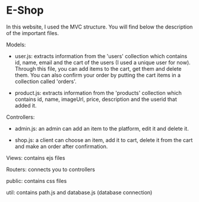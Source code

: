 # E-Shop

In this website, I used the MVC structure. You will find below the description of the important files.


Models:


- user.js: extracts information from the 'users' collection which contains id, name, email and the cart of the users (I used a unique user for now). Through this file, you can add items to the cart, get them and delete them. 
You can also confirm your order by putting the cart items in a collection called 'orders'. 


- product.js: extracts information from the 'products' collection which contains id, name, imageUrl, price, description and the userid that added it. 


Controllers:


- admin.js: an admin can add an item to the platform, edit it and delete it. 


- shop.js: a client can choose an item, add it to cart, delete it from the cart and make an order after confirmation. 


Views: contains ejs files


Routers: connects you to controllers


public: contains css files


util: contains path.js and database.js (database connection)






